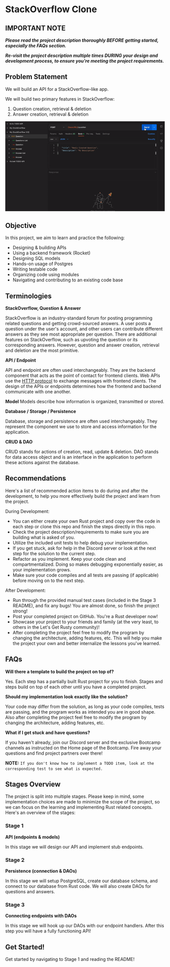 # StackOverflow Clone

## IMPORTANT NOTE

___Please read the project description thoroughly BEFORE getting started, especially the FAQs section.___

___Re-visit the project description multiple times DURING your design and development process, to ensure you're meeting the project requirements.___

## Problem Statement
We will build an API for a StackOverflow-like app.

We will build two primary features in StackOverflow:
1. Question creation, retrieval & deletion
2. Answer creation, retrieval & deletion

![api-gif](./api.gif)

## Objective
In this project, we aim to learn and practice the following:
* Designing & building APIs
* Using a backend framework (Rocket)
* Designing SQL models
* Hands-on usage of Postgres
* Writing testable code
* Organizing code using modules
* Navigating and contributing to an existing code base

## Terminologies

__StackOverflow, Question & Answer__

StackOverflow is an industry-standard forum for posting programming related questions and getting crowd-sourced answers. A user posts a question under the user's account, and other users can contribute different answers as they see most appropriate per question. There are additional features on StackOverflow, such as upvoting the question or its corresponding answers. However, question and answer creation, retrieval and deletion are the most primitive.

__API / Endpoint__

API and endpoint are often used interchangeably. They are the backend component that acts as the point of contact for frontend clients. Web APIs use the [HTTP protocol](https://developer.mozilla.org/en-US/docs/Web/HTTP/Overview) to exchange messages with frontend clients. The design of the APIs or endpoints determines how the frontend and backend communicate with one another.

__Model__
Models describe how information is organized, transmitted or stored.

__Database / Storage / Persistence__

Database, storage and persistence are often used interchangeably. They represent the component we use to store and access information for the application.

__CRUD & DAO__

CRUD stands for actions of creation, read, update & deletion. DAO stands for data access object and is an interface in the application to perform these actions against the database.

## Recommendations
Here's a list of recommended action items to do during and after the development, to help you more effectively build the project and learn from the project.

During Development:
* You can either create your own Rust project and copy over the code in each step or clone this repo and finish the steps directly in this repo. 
* Check the project description/requirements to make sure you are building what is asked of you.
* Utilize the included unit tests to help debug your implementation.
* If you get stuck, ask for help in the Discord server or look at the next step for the solution to the current step.
* Refactor as you implement. Keep your code clean and compartmentalized. Doing so makes debugging exponentially easier, as your implementation grows.
* Make sure your code compiles and all tests are passing (if applicable) before moving on to the next step.

After Development:
* Run through the provided manual test cases (included in the Stage 3 README), and fix any bugs! You are almost done, so finish the project strong!
* Post your completed project on GitHub. You're a Rust developer now!
* Showcase your project to your friends and family (at the very least, to others in the Let's Get Rusty community)!
* After completing the project feel free to modify the program by changing the architecture, adding features, etc. This will help you make the project your own and better internalize the lessons you've learned.

## FAQs

__Will there a template to build the project on top of?__

Yes. Each step has a partially built Rust project for you to finish. Stages and steps build on top of each other until you have a completed project.

__Should my implementation look exactly like the solution?__

Your code may differ from the solution, as long as your code compiles, tests are passing, and the program works as intended you are in good shape. Also after completing the project feel free to modify the program by changing the architecture, adding features, etc.

__What if I get stuck and have questions?__

If you haven't already, join our Discord server and the exclusive Bootcamp channels as instructed on the Home page of the Bootcamp. Fire away your questions and find project partners over there!

__NOTE:__ `If you don't know how to implement a TODO item, look at the corresponding test to see what is expected.`

## Stages Overview
The project is split into multiple stages. Please keep in mind, some implementation choices are made to minimize the scope of the project, so we can focus on the learning and implementing Rust related concepts. Here's an overview of the stages:

### Stage 1

__API (endpoints & models)__

In this stage we will design our API and implement stub endpoints.

### Stage 2

__Persistence (connection & DAOs)__

In this stage we will setup PostgreSQL, create our database schema, and connect to our database from Rust code. We will also create DAOs for questions and answers.

### Stage 3

__Connecting endpoints with DAOs__

In this stage we will hook up our DAOs with our endpoint handlers. After this step you will have a fully functioning API!

## Get Started!

Get started by navigating to Stage 1 and reading the README!